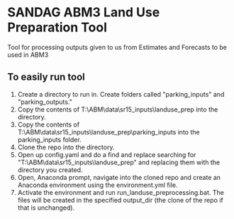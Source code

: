 # SANDAG ABM3 Land Use Preparation Tool
Tool for processing outputs given to us from Estimates and Forecasts to be used in ABM3

## To easily run tool
1. Create a directory to run in. Create folders called "parking_inputs" and "parking_outputs."
2. Copy the contents of T:\ABM\data\sr15_inputs\landuse_prep into the directory.
3. Copy the contents of T:\ABM\data\sr15_inputs\landuse_prep\parking_inputs into the parking_inputs folder.
4. Clone the repo into the directory.
6. Open up config.yaml and do a find and replace searching for "T:\ABM\data\sr15_inputs\landuse_prep" and replacing them with the directory you created.
7. Open, Anaconda prompt, navigate into the cloned repo and create an Anaconda environment using the environment.yml file.
8. Activate the environment and run run_landuse_preprocessing.bat. The files will be created in the specified output_dir (the clone of the repo if that is unchanged).